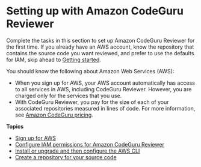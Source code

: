 # Setting up with Amazon CodeGuru Reviewer<a name="setting-up-codeguru-reviewer"></a>

Complete the tasks in this section to set up Amazon CodeGuru Reviewer for the first time\. If you already have an AWS account, know the repository that contains the source code you want reviewed, and prefer to use the defaults for IAM, skip ahead to [Getting started](getting-started-with-guru.md)\.

You should know the following about Amazon Web Services \(AWS\): 
+ When you sign up for AWS, your AWS account automatically has access to all services in AWS, including CodeGuru Reviewer\. However, you are charged only for the services that you use\. 
+ With CodeGuru Reviewer, you pay for the size of each of your associated repositories measured in lines of code\. For more information, see [Amazon CodeGuru pricing](https://aws.amazon.com/codeguru/pricing/)\.

**Topics**
+ [Sign up for AWS](get-set-up-sign-up-for-aws.md)
+ [Configure IAM permissions for Amazon CodeGuru Reviewer](get-set-up-configure-iam-permissions.md)
+ [Install or upgrade and then configure the AWS CLI](get-set-up-install-cli.md)
+ [Create a repository for your source code](get-set-up-setup-repository.md)